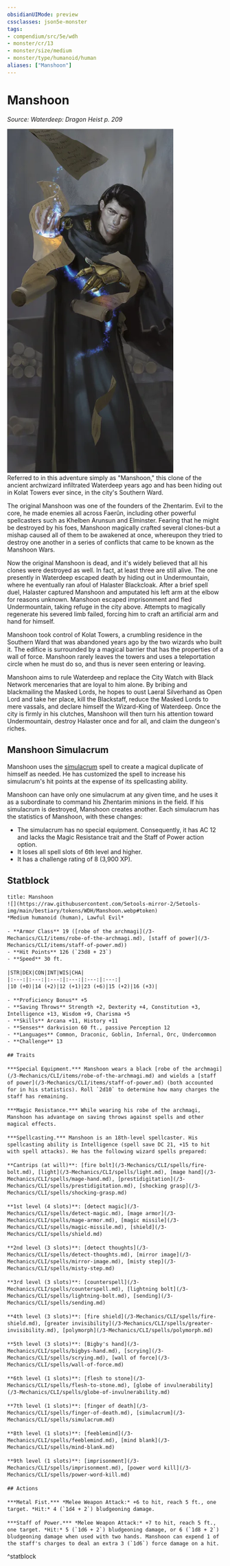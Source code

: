 ```yaml
---
obsidianUIMode: preview
cssclasses: json5e-monster
tags:
- compendium/src/5e/wdh
- monster/cr/13
- monster/size/medium
- monster/type/humanoid/human
aliases: ["Manshoon"]
---
```

# Manshoon
*Source: Waterdeep: Dragon Heist p. 209*  

![](https://raw.githubusercontent.com/5etools-mirror-2/5etools-img/main/bestiary/WDH/Manshoon.webp#right)  
Referred to in this adventure simply as "Manshoon," this clone of the ancient archwizard infiltrated Waterdeep years ago and has been hiding out in Kolat Towers ever since, in the city's Southern Ward.

The original Manshoon was one of the founders of the Zhentarim. Evil to the core, he made enemies all across Faerûn, including other powerful spellcasters such as Khelben Arunsun and Elminster. Fearing that he might be destroyed by his foes, Manshoon magically crafted several clones-but a mishap caused all of them to be awakened at once, whereupon they tried to destroy one another in a series of conflicts that came to be known as the Manshoon Wars.

Now the original Manshoon is dead, and it's widely believed that all his clones were destroyed as well. In fact, at least three are still alive. The one presently in Waterdeep escaped death by hiding out in Undermountain, where he eventually ran afoul of Halaster Blackcloak. After a brief spell duel, Halaster captured Manshoon and amputated his left arm at the elbow for reasons unknown. Manshoon escaped imprisonment and fled Undermountain, taking refuge in the city above. Attempts to magically regenerate his severed limb failed, forcing him to craft an artificial arm and hand for himself.

Manshoon took control of Kolat Towers, a crumbling residence in the Southern Ward that was abandoned years ago by the two wizards who built it. The edifice is surrounded by a magical barrier that has the properties of a wall of force. Manshoon rarely leaves the towers and uses a teleportation circle when he must do so, and thus is never seen entering or leaving.

Manshoon aims to rule Waterdeep and replace the City Watch with Black Network mercenaries that are loyal to him alone. By bribing and blackmailing the Masked Lords, he hopes to oust Laeral Silverhand as Open Lord and take her place, kill the Blackstaff, reduce the Masked Lords to mere vassals, and declare himself the Wizard-King of Waterdeep. Once the city is firmly in his clutches, Manshoon will then turn his attention toward Undermountain, destroy Halaster once and for all, and claim the dungeon's riches.

## Manshoon Simulacrum

Manshoon uses the [simulacrum](/3-Mechanics/CLI/spells/simulacrum.md) spell to create a magical duplicate of himself as needed. He has customized the spell to increase his simulacrum's hit points at the expense of its spellcasting ability.

Manshoon can have only one simulacrum at any given time, and he uses it as a subordinate to command his Zhentarim minions in the field. If his simulacrum is destroyed, Manshoon creates another. Each simulacrum has the statistics of Manshoon, with these changes:

- The simulacrum has no special equipment. Consequently, it has AC 12 and lacks the Magic Resistance trait and the Staff of Power action option.  
- It loses all spell slots of 6th level and higher.  
- It has a challenge rating of 8 (3,900 XP).  


## Statblock

```ad-statblock
title: Manshoon
![](https://raw.githubusercontent.com/5etools-mirror-2/5etools-img/main/bestiary/tokens/WDH/Manshoon.webp#token)
*Medium humanoid (human), Lawful Evil*

- **Armor Class** 19 ([robe of the archmagi](/3-Mechanics/CLI/items/robe-of-the-archmagi.md), [staff of power](/3-Mechanics/CLI/items/staff-of-power.md))
- **Hit Points** 126 (`23d8 + 23`) 
- **Speed** 30 ft.

|STR|DEX|CON|INT|WIS|CHA|
|:---:|:---:|:---:|:---:|:---:|:---:|
|10 (+0)|14 (+2)|12 (+1)|23 (+6)|15 (+2)|16 (+3)|

- **Proficiency Bonus** +5
- **Saving Throws** Strength +2, Dexterity +4, Constitution +3, Intelligence +13, Wisdom +9, Charisma +5
- **Skills** Arcana +11, History +11
- **Senses** darkvision 60 ft., passive Perception 12
- **Languages** Common, Draconic, Goblin, Infernal, Orc, Undercommon
- **Challenge** 13

## Traits

***Special Equipment.*** Manshoon wears a black [robe of the archmagi](/3-Mechanics/CLI/items/robe-of-the-archmagi.md) and wields a [staff of power](/3-Mechanics/CLI/items/staff-of-power.md) (both accounted for in his statistics). Roll `2d10` to determine how many charges the staff has remaining.

***Magic Resistance.*** While wearing his robe of the archmagi, Manshoon has advantage on saving throws against spells and other magical effects.

***Spellcasting.*** Manshoon is an 18th-level spellcaster. His spellcasting ability is Intelligence (spell save DC 21, +15 to hit with spell attacks). He has the following wizard spells prepared:

**Cantrips (at will)**: [fire bolt](/3-Mechanics/CLI/spells/fire-bolt.md), [light](/3-Mechanics/CLI/spells/light.md), [mage hand](/3-Mechanics/CLI/spells/mage-hand.md), [prestidigitation](/3-Mechanics/CLI/spells/prestidigitation.md), [shocking grasp](/3-Mechanics/CLI/spells/shocking-grasp.md)

**1st level (4 slots)**: [detect magic](/3-Mechanics/CLI/spells/detect-magic.md), [mage armor](/3-Mechanics/CLI/spells/mage-armor.md), [magic missile](/3-Mechanics/CLI/spells/magic-missile.md), [shield](/3-Mechanics/CLI/spells/shield.md)

**2nd level (3 slots)**: [detect thoughts](/3-Mechanics/CLI/spells/detect-thoughts.md), [mirror image](/3-Mechanics/CLI/spells/mirror-image.md), [misty step](/3-Mechanics/CLI/spells/misty-step.md)

**3rd level (3 slots)**: [counterspell](/3-Mechanics/CLI/spells/counterspell.md), [lightning bolt](/3-Mechanics/CLI/spells/lightning-bolt.md), [sending](/3-Mechanics/CLI/spells/sending.md)

**4th level (3 slots)**: [fire shield](/3-Mechanics/CLI/spells/fire-shield.md), [greater invisibility](/3-Mechanics/CLI/spells/greater-invisibility.md), [polymorph](/3-Mechanics/CLI/spells/polymorph.md)

**5th level (3 slots)**: [Bigby's hand](/3-Mechanics/CLI/spells/bigbys-hand.md), [scrying](/3-Mechanics/CLI/spells/scrying.md), [wall of force](/3-Mechanics/CLI/spells/wall-of-force.md)

**6th level (1 slots)**: [flesh to stone](/3-Mechanics/CLI/spells/flesh-to-stone.md), [globe of invulnerability](/3-Mechanics/CLI/spells/globe-of-invulnerability.md)

**7th level (1 slots)**: [finger of death](/3-Mechanics/CLI/spells/finger-of-death.md), [simulacrum](/3-Mechanics/CLI/spells/simulacrum.md)

**8th level (1 slots)**: [feeblemind](/3-Mechanics/CLI/spells/feeblemind.md), [mind blank](/3-Mechanics/CLI/spells/mind-blank.md)

**9th level (1 slots)**: [imprisonment](/3-Mechanics/CLI/spells/imprisonment.md), [power word kill](/3-Mechanics/CLI/spells/power-word-kill.md)

## Actions

***Metal Fist.*** *Melee Weapon Attack:* +6 to hit, reach 5 ft., one target. *Hit:* 4 (`1d4 + 2`) bludgeoning damage.

***Staff of Power.*** *Melee Weapon Attack:* +7 to hit, reach 5 ft., one target. *Hit:* 5 (`1d6 + 2`) bludgeoning damage, or 6 (`1d8 + 2`) bludgeoning damage when used with two hands. Manshoon can expend 1 of the staff's charges to deal an extra 3 (`1d6`) force damage on a hit.
```
^statblock